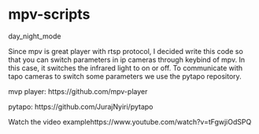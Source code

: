 # mpv-scripts
day_night_mode

Since mpv is great player with rtsp protocol, I decided write this code so that you can switch parameters in ip cameras through keybind of mpv. In this case, it switches the infrared light to on or off. To communicate with tapo cameras to switch some parameters we use the pytapo repository.
<p>
mvp player: https://github.com/mpv-player
<p>
pytapo: https://github.com/JurajNyiri/pytapo
<p>
 Watch the video examplehttps://www.youtube.com/watch?v=tFgwjiOdSPQ

